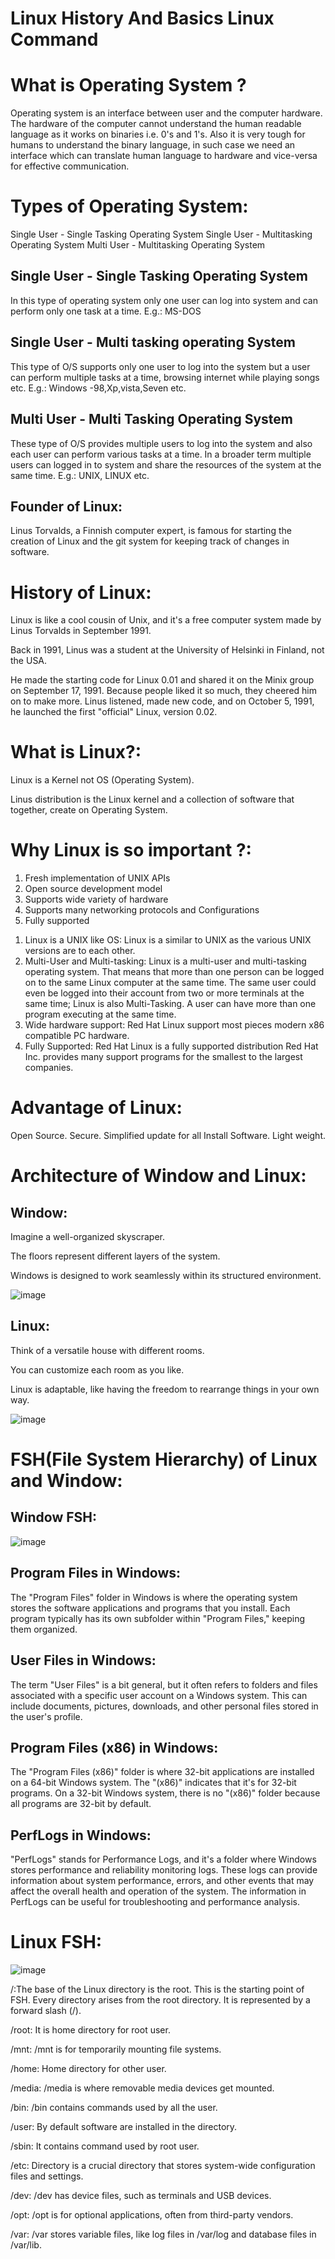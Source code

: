 # Linux History And Basics Linux Command

# What is Operating System ?
Operating system is an interface between user and the computer hardware. The hardware of the
computer cannot understand the human readable language as it works on binaries i.e. 0's and 1's. Also it
is very tough for humans to understand the binary language, in such case we need an interface which
can translate human language to hardware and vice-versa for effective communication.

# Types of Operating System:
 Single User - Single Tasking Operating System
 Single User - Multitasking Operating System
 Multi User - Multitasking Operating System
 
## Single User - Single Tasking Operating System
In this type of operating system only one user can log into system and can perform only one task at a
time.
E.g.: MS-DOS

## Single User - Multi tasking operating System
This type of O/S supports only one user to log into the system but a user can perform multiple tasks at a
time, browsing internet while playing songs etc.
E.g.: Windows -98,Xp,vista,Seven etc.

## Multi User - Multi Tasking Operating System
These type of O/S provides multiple users to log into the system and also each user can perform various
tasks at a time. In a broader term multiple users can logged in to system and share the resources of the
system at the same time.
E.g.: UNIX, LINUX etc.
## Founder of Linux:
Linus Torvalds, a Finnish computer expert, is famous for starting the creation of Linux and the git system for keeping track of changes in software.

# History of Linux:

Linux is like a cool cousin of Unix, and it's a free computer system made by Linus Torvalds in September 1991.

Back in 1991, Linus was a student at the University of Helsinki in Finland, not the USA.

He made the starting code for Linux 0.01 and shared it on the Minix group on September 17, 1991. 
Because people liked it so much, they cheered him on to make more. 
Linus listened, made new code, and on October 5, 1991, he launched the first "official" Linux, version 0.02.

# What is Linux?:

Linux is a Kernel not OS (Operating System).

Linus distribution is the Linux kernel and a collection of software that together, create on Operating System.

# Why Linux is so important ?:
1. Fresh implementation of UNIX APIs
2. Open source development model
3. Supports wide variety of hardware
4. Supports many networking protocols and Configurations
5. Fully supported
   
1) Linux is a UNIX like OS: Linux is a similar to UNIX as the various UNIX versions are to each
other.
2) Multi-User and Multi-tasking: Linux is a multi-user and multi-tasking operating system.
That means that more than one person can be logged on to the same Linux computer at
the same time. The same user could even be logged into their account from two or
more terminals at the same time; Linux is also Multi-Tasking. A user can have more than
one program executing at the same time.
3) Wide hardware support: Red Hat Linux support most pieces modern x86 compatible PC
hardware.
4) Fully Supported: Red Hat Linux is a fully supported distribution Red Hat Inc. provides
many support programs for the smallest to the largest companies.

# Advantage of Linux:
Open Source.
Secure.
Simplified update for all Install Software.
Light weight.

# Architecture of Window and Linux:
## Window:
Imagine a well-organized skyscraper.

The floors represent different layers of the system.

Windows is designed to work seamlessly within its structured environment.

![image](https://github.com/sunspac/introduction/assets/154580560/002b3326-a006-4fa4-81de-dee81c4dfb20)

## Linux:

Think of a versatile house with different rooms.

You can customize each room as you like.

Linux is adaptable, like having the freedom to rearrange things in your own way.

![image](https://github.com/sunspac/introduction/assets/154580560/1096e273-7988-415d-974a-0ce7aded7cbf)


# FSH(File System Hierarchy) of Linux and Window:
## Window FSH:

![image](https://github.com/sunspac/introduction/assets/154580560/f271388b-3539-4f74-88e3-e2ce6829b2e6)

## Program Files in Windows:

The "Program Files" folder in Windows is where the operating system stores the software applications and programs that you install. Each program typically has its own subfolder within "Program Files," keeping them organized.

## User Files in Windows:

The term "User Files" is a bit general, but it often refers to folders and files associated with a specific user account on a Windows system. This can include documents, pictures, downloads, and other personal files stored in the user's profile.

## Program Files (x86) in Windows:

The "Program Files (x86)" folder is where 32-bit applications are installed on a 64-bit Windows system. The "(x86)" indicates that it's for 32-bit programs. On a 32-bit Windows system, there is no "(x86)" folder because all programs are 32-bit by default.

## PerfLogs in Windows:

"PerfLogs" stands for Performance Logs, and it's a folder where Windows stores performance and reliability monitoring logs. These logs can provide information about system performance, errors, and other events that may affect the overall health and operation of the system. The information in PerfLogs can be useful for troubleshooting and performance analysis.

# Linux FSH:

![image](https://github.com/sunspac/introduction/assets/154580560/7c142db4-9bc6-44b5-8302-5c4ffa408ee1)


/:The base of the Linux directory is the root. This is the starting point of FSH. Every directory arises from the root directory. It is represented by a forward slash (/).

/root: It is home directory for root user.

/mnt: /mnt is for temporarily mounting file systems.

/home: Home directory for other user.

/media: /media is where removable media devices get mounted.

/bin: /bin contains commands used by all the user.

/user: By default software are installed in the directory.

/sbin: It contains command used by root user.

/etc: Directory is a crucial directory that stores system-wide configuration files and settings.

/dev: /dev has device files, such as terminals and USB devices.

/opt: /opt is for optional applications, often from third-party vendors.

/var: /var stores variable files, like log files in /var/log and database files in /var/lib.
